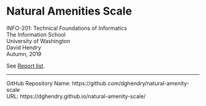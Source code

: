 # Natural Amenities Scale 
INFO-201: Technical Foundations of Informatics<br>
The Information School<br> 
University of Washington<br>
David Hendry<br>
Autumn, 2019

See [Report list](https://dghendry.github.io/natural-amenity-scale/).

<hr>
GitHub Repository Name: https://github.com/dghendry/natural-amenity-scale<br>
URL: https://dghendry.github.io/natural-amenity-scale/
